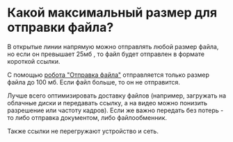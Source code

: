 # Какой максимальный размер для отправки файла?

В открытые линии напрямую можно отправлять любой размер файла, но если он превышает 25мб , то файл будет отправлен в формате короткой ссылки.&#x20;

С помощью [робота "Отправка файла"](https://docs.olchat.io/roboty-i-aktiviti/roboty/otpravka-faila)  отправляется только размер файла до 100 мб. Если файл больше, то он не отправится.

Лучше всего оптимизировать доставку файлов  (например, загружать на облачные диски и передавать ссылку, а на видео можно понизить разрешение или частоту кадров). Если же важно передать без потерь - то либо отправка документом, либо файлообменник.

Также ссылки не перегружают устройство и сеть.
